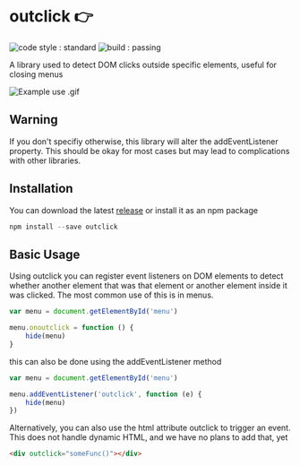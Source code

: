# outclick 👉
![code style : standard](https://img.shields.io/badge/code%20style-standard-brightgreen.svg)
![build : passing](https://img.shields.io/badge/build-passing-brightgreen.svg)

A library used to detect DOM clicks outside specific elements, useful for closing menus

![Example use .gif](https://raw.githubusercontent.com/joe-tom/outclick/master/test/outclick.gif)

## Warning
If you don't specifiy otherwise, this library will alter the addEventListener property. This should be okay for most cases but may lead to complications with other libraries. 

## Installation
You can download the latest [release](https://raw.githubusercontent.com/joe-tom/outclick/master/release/outclick.min.js) or install it as an npm package
```javascript
npm install --save outclick
```

## Basic Usage
Using outclick you can register event listeners on DOM elements to detect whether another element that was that element or another element inside it was clicked.
The most common use of this is in menus.
```javascript
var menu = document.getElementById('menu')

menu.onoutclick = function () {
	hide(menu)
}
```
this can also be done using the addEventListener method
```javascript
var menu = document.getElementById('menu')

menu.addEventListener('outclick', function (e) {
	hide(menu)
})
```
Alternatively, you can also use the html attribute outclick to trigger an event.
This does not handle dynamic HTML, and we have no plans to add that, yet
```html
<div outclick="someFunc()"></div>
```